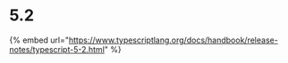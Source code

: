 # 5.2

{% embed url="https://www.typescriptlang.org/docs/handbook/release-notes/typescript-5-2.html" %}
